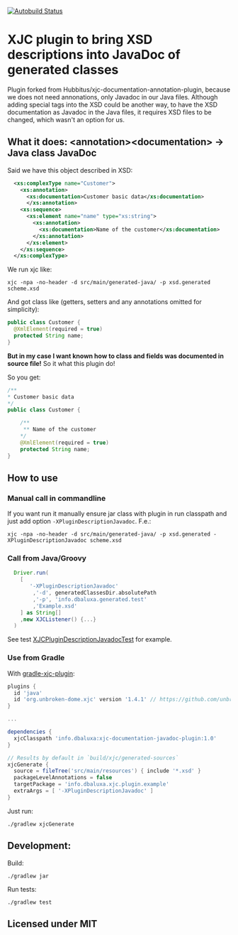[![Autobuild Status](https://travis-ci.org/DBaluxa/xjc-documentation-javadoc-plugin.svg?branch=master)](https://travis-ci.org/DBaluxa/xjc-documentation-javadoc-plugin)


XJC plugin to bring XSD descriptions into JavaDoc of generated classes
==========================================================================

Plugin forked from Hubbitus/xjc-documentation-annotation-plugin, because we does not need annonations, only Javadoc in our Java files.
Although adding special tags into the XSD could be another way, to have the XSD documentation as Javadoc in the Java files, it requires XSD files to be changed, which wasn't an option for us.

## What it does: \<annotation>\<documentation> -> Java class JavaDoc

Said we have this object described in XSD:

```xml
  <xs:complexType name="Customer">
    <xs:annotation>
      <xs:documentation>Customer basic data</xs:documentation>
      </xs:annotation>
    <xs:sequence>
      <xs:element name="name" type="xs:string">
        <xs:annotation>
          <xs:documentation>Name of the customer</xs:documentation>
        </xs:annotation>
      </xs:element>
    </xs:sequence>
  </xs:complexType>
```

We run xjc like:

    xjc -npa -no-header -d src/main/generated-java/ -p xsd.generated scheme.xsd

And got class like (getters, setters and any annotations omitted for simplicity):

```java
public class Customer {
  @XmlElement(required = true)
  protected String name;
}
```

**But in my case I want known how to class and fields was documented in source file!**
So it what this plugin do!

So you get:

```java
/**
* Customer basic data
*/
public class Customer {

    /**
     ** Name of the customer
    */
    @XmlElement(required = true)
    protected String name;
}
```

## How to use

### Manual call in commandline
If you want run it manually ensure jar class with plugin in run classpath and just add option `-XPluginDescriptionJavadoc`. F.e.:

    xjc -npa -no-header -d src/main/generated-java/ -p xsd.generated -XPluginDescriptionJavadoc scheme.xsd

### Call from Java/Groovy
```groovy
  Driver.run(
    [
       '-XPluginDescriptionJavadoc'
        ,'-d', generatedClassesDir.absolutePath
        ,'-p', 'info.dbaluxa.generated.test'
        ,'Example.xsd'
    ] as String[]
    ,new XJCListener() {...}
  )
```

See test [XJCPluginDescriptionJavadocTest](src/test/groovy/info/hubbitus/XJCPluginDescriptionJavadocTest.groovy) for example.

### Use from Gradle

With [gradle-xjc-plugin](https://github.com/unbroken-dome/gradle-xjc-plugin):

```gradle
plugins {
  id 'java'
  id 'org.unbroken-dome.xjc' version '1.4.1' // https://github.com/unbroken-dome/gradle-xjc-plugin
}

...

dependencies {
  xjcClasspath 'info.dbaluxa:xjc-documentation-javadoc-plugin:1.0'
}

// Results by default in `build/xjc/generated-sources`
xjcGenerate {
  source = fileTree('src/main/resources') { include '*.xsd' }
  packageLevelAnnotations = false
  targetPackage = 'info.dbaluxa.xjc.plugin.example'
  extraArgs = [ '-XPluginDescriptionJavadoc' ]
}
```
Just run:

    ./gradlew xjcGenerate

## Development:

Build:

    ./gradlew jar

Run tests:

    ./gradlew test

## Licensed under MIT
